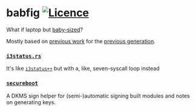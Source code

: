 # babfig [![Licence](https://img.shields.io/badge/license-MIT-blue.svg?style=flat)](LICENSE)
What if laptop but [baby-sized](//twitter.com/nabijaczleweli/status/1321625051771375616)?

Mostly based on [previous work](//github.com/nabijaczleweli/topfig) for the [previous generation](https://twitter.com/nabijaczleweli/status/1213277562434142211).

### [`i3status.rs`](i3status.rs)
It's like [`i3status++`](//github.com/nabijaczleweli/topfig/blob/master/README.md#bini3status) but with a, like, seven-syscall loop instead

### [`secureboot`](secureboot)
A DKMS sign helper for (semi-)automatic signing built modules and notes on generating keys.
